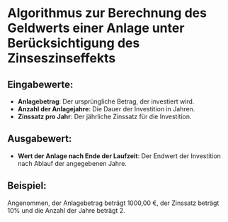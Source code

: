 # Algorithmus zur Berechnung des Geldwerts einer Anlage unter Berücksichtigung des Zinseszinseffekts

## Eingabewerte:
- **Anlagebetrag**: Der ursprüngliche Betrag, der investiert wird.
- **Anzahl der Anlagejahre**: Die Dauer der Investition in Jahren.
- **Zinssatz pro Jahr**: Der jährliche Zinssatz für die Investition.

## Ausgabewert:
- **Wert der Anlage nach Ende der Laufzeit**: Der Endwert der Investition nach Ablauf der angegebenen Jahre.

## Beispiel:
Angenommen, der Anlagebetrag beträgt 1000,00 €, der Zinssatz beträgt 10% und die Anzahl der Jahre beträgt 2.
